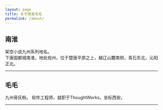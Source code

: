 ```yaml
---
layout: page
title: 关于南淮毛毛
permalink: /about/
---
```


## 南淮

架空小说九州系列地名。  
下唐国都城南淮，地处宛州，位于楚唐平原之上，越辽山麓南侧，青石东北，沁阳正北。

----------

## 毛毛

九州骨灰粉。
软件工程师，就职于ThoughtWorks，坐标西安。

----------